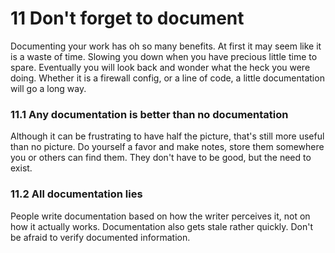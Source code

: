 # 11 Don't forget to document

Documenting your work has oh so many benefits. At first it may seem like it is a waste of time. Slowing you down when you have precious little time to spare. Eventually you will look back and wonder what the heck you were doing. Whether it is a firewall config, or a line of code, a little documentation will go a long way.

### 11.1 Any documentation is better than no documentation

Although it can be frustrating to have half the picture, that's still more useful than no picture. Do yourself a favor and make notes, store them somewhere you or others can find them. They don't have to be good, but the need to exist.

### 11.2 All documentation lies

People write documentation based on how the writer perceives it, not on how it actually works. Documentation also gets stale rather quickly. Don't be afraid to verify documented information.
